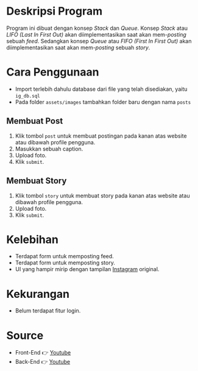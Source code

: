 # Deskripsi Program

Program ini dibuat dengan konsep _Stack_ dan _Queue_. Konsep _Stack_ atau _LIFO (Last In First Out)_ akan diimplementasikan saat akan mem-_posting_ sebuah _feed_. Sedangkan konsep _Queue_ atau _FIFO (First In First Out)_ akan diimplementasikan saat akan mem-_posting_ sebuah _story_.

# Cara Penggunaan

- Import terlebih dahulu database dari file yang telah disediakan, yaitu `ig_db.sql`
- Pada folder `assets/images` tambahkan folder baru dengan nama `posts`

## Membuat Post

1. Klik tombol `post` untuk membuat postingan pada kanan atas website atau dibawah profile pengguna.
2. Masukkan sebuah caption.
3. Upload foto.
4. Klik `submit`.

## Membuat Story

1. Klik tombol `story` untuk membuat story pada kanan atas website atau dibawah profile pengguna.
2. Upload foto.
3. Klik `submit`.

# Kelebihan

- Terdapat form untuk memposting feed.
- Terdapat form untuk memposting story.
- UI yang hampir mirip dengan tampilan [Instagram](https://instagram.com/) original.

# Kekurangan

- Belum terdapat fitur login.

# Source

- Front-End 👉 [Youtube](https://youtu.be/ZCvKlyAkjik)
- Back-End 👉 [Youtube](https://www.youtube.com/c/WebProgrammingUNPAS/)
